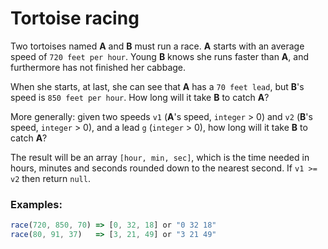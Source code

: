 # Tortoise racing
Two tortoises named **A** and **B** must run a race. **A** starts with an
average speed of `720 feet per hour`. Young **B** knows she runs faster than
**A**, and furthermore has not finished her cabbage.

When she starts, at last, she can see that **A** has a `70 feet lead`, but
**B**'s speed is `850 feet per hour`. How long will it take **B** to catch
**A**?

More generally: given two speeds `v1` (**A**'s speed, `integer` > 0) and
`v2` (**B**'s speed, `integer` > 0), and a lead `g` (`integer` > 0),
how long will it take **B** to catch **A**?

The result will be an array `[hour, min, sec]`, which is the time needed in
hours, minutes and seconds rounded down to the nearest second. If `v1 >= v2`
then return `null`.

### Examples:
```Typescript
race(720, 850, 70) => [0, 32, 18] or "0 32 18"
race(80, 91, 37)   => [3, 21, 49] or "3 21 49"
```
